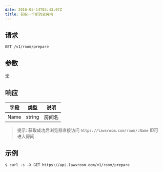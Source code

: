 ```yaml
---
date: 2016-05-14T03:43:07Z
title: 获取一个新的空房间
---
```


## 请求

```
GET /v1/room/prepare
```

## 参数

无

## 响应

| 字段 | 类型 | 说明 |
| --- | --- | --- |
| Name | string | 房间名 |

> 提示: 获取成功后浏览器直接访问 `https://lawsroom.com/room/:Name` 即可进入房间

## 示例

```
$ curl -s -X GET https://api.lawsroom.com/v1/room/prepare
```
